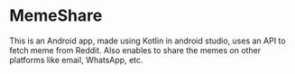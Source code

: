 # MemeShare
This is an Android app, made using Kotlin in android studio, uses an API to fetch meme from Reddit. Also enables to share the memes on other platforms like email, WhatsApp, etc.
